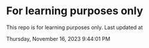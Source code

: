 # For learning purposes only
This repo is for learning purposes only.
Last updated at

Thursday, November 16, 2023 9:44:01 PM


